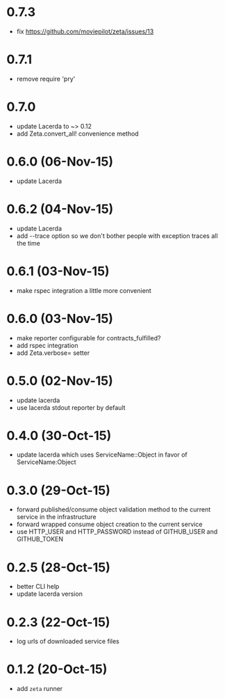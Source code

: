 # 0.7.3
- fix https://github.com/moviepilot/zeta/issues/13

# 0.7.1
- remove require 'pry'

# 0.7.0
- update Lacerda to ~> 0.12
- add Zeta.convert_all! convenience method

# 0.6.0 (06-Nov-15)
- update Lacerda

# 0.6.2 (04-Nov-15)
- update Lacerda
- add --trace option so we don't bother people with exception traces all the time

# 0.6.1 (03-Nov-15)
- make rspec integration a little more convenient

# 0.6.0 (03-Nov-15)
- make reporter configurable for contracts_fulfilled?
- add rspec integration
- add Zeta.verbose= setter

# 0.5.0 (02-Nov-15)
- update lacerda
- use lacerda stdout reporter by default

# 0.4.0 (30-Oct-15)
- update lacerda which uses ServiceName::Object in favor of ServiceName:Object

# 0.3.0 (29-Oct-15)
- forward published/consume object validation method to the current service in the infrastructure
- forward wrapped consume object creation to the current service
- use HTTP_USER and HTTP_PASSWORD instead of GITHUB_USER and GITHUB_TOKEN

# 0.2.5 (28-Oct-15)
- better CLI help
- update lacerda version

# 0.2.3 (22-Oct-15)
-  log urls of downloaded service files

# 0.1.2 (20-Oct-15)
- add `zeta` runner

